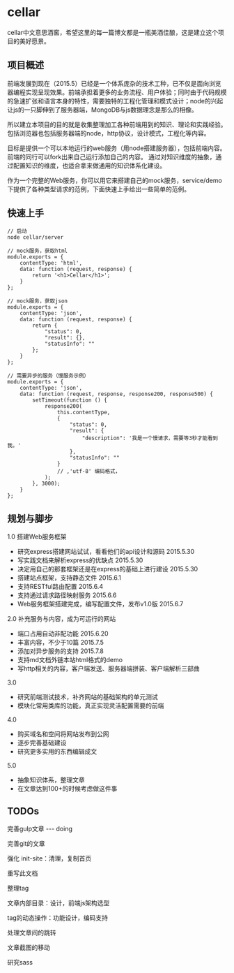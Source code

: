 # cellar

cellar中文意思酒窖，希望这里的每一篇博文都是一瓶美酒佳酿，这是建立这个项目的美好愿景。

## 项目概述

前端发展到现在（2015.5）已经是一个体系庞杂的技术工种，已不仅是面向浏览器编程实现呈现效果。前端承担着更多的业务流程、用户体验；同时由于代码规模的急速扩张和语言本身的特性，需要独特的工程化管理和模式设计；node的兴起让js的一只脚伸到了服务器端，MongoDB与js数据理念是那么的相像。

所以建立本项目的目的就是收集整理加工各种前端用到的知识、理论和实践经验。包括浏览器也包括服务器端的node，http协议，设计模式，工程化等内容。

目标是提供一个可以本地运行的web服务（用node搭建服务器），包括前端内容。前端的同行可以fork出来自己运行添加自己的内容。
通过对知识维度的抽象，通过配置知识的维度，也适合拿来做通用的知识体系化建设。

作为一个完整的Web服务，你可以用它来搭建自己的mock服务，service/demo 下提供了各种类型请求的范例，下面快速上手给出一些简单的范例。

## 快速上手

    // 启动
    node cellar/server
    
    // mock服务，获取html
    module.exports = {
        contentType: 'html',
        data: function (request, response) {
            return '<h1>Cellar</h1>';
        }
    };
    
    // mock服务，获取json
    module.exports = {
        contentType: 'json',
        data: function (request, response) {
            return {
                "status": 0,
                "result": {},
                "statusInfo": ""
            };
        }
    };
    
    // 需要异步的服务（慢服务示例）
    module.exports = {
        contentType: 'json',
        data: function (request, response, response200, response500) {
            setTimeout(function () {
                response200(
                    this.contentType,
                    {
                        "status": 0,
                        "result": {
                            "description": '我是一个慢请求，需要等3秒才能看到我。'
                        },
                        "statusInfo": ""
                    }
                    // ,'utf-8' 编码格式，
                );
            }, 3000);
        }
    };
    
## 规划与脚步

1.0 搭建Web服务框架

- 研究express搭建网站试试，看看他们的api设计和源码    2015.5.30
- 写实践文档来解析express的优缺点   2015.5.30
- 决定用自己的那套框架还是在express的基础上进行建设   2015.5.30
- 搭建站点框架，支持静态文件   2015.6.1
- 支持RESTful路由配置   2015.6.4
- 支持通过请求路径映射服务   2015.6.6
- Web服务框架搭建完成，编写配置文件，发布v1.0版  2015.6.7

2.0 补充服务与内容，成为可运行的网站

- 端口占用自动非配功能   2015.6.20
- 丰富内容，不少于10篇 2015.7.5
- 添加对异步服务的支持  2015.7.8
- 支持md文档外链本站html格式的demo
- 写http相关的内容，客户端发送、服务器端拼装、客户端解析三部曲

3.0

- 研究前端测试技术，补齐网站的基础架构的单元测试
- 模块化常用类库的功能，真正实现灵活配置需要的前端

4.0

- 购买域名和空间将网站发布到公网
- 逐步完善基础建设
- 研究更多实用的东西编辑成文

5.0
- 抽象知识体系，整理文章
- 在文章达到100+的时候考虑做这件事

## TODOs

完善gulp文章  --- doing

完善git的文章

强化 init-site：清理，复制首页

重写此文档

整理tag

文章内部目录：设计，前端js架构选型

tag的动态操作：功能设计，编码支持

处理文章间的跳转

文章截图的移动

研究sass
